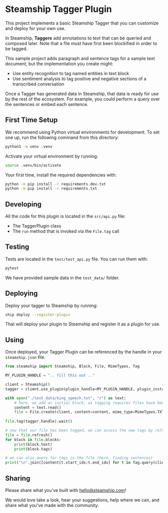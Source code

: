 # Steamship Tagger Plugin

This project implements a basic Steamship Tagger that you can customize and deploy for your own use.

In Steamship, **Taggers** add annotations to text that can be queried and composed later. Note that a file must have
first been blockified in order to be tagged.

This sample project adds paragraph and sentence tags for a sample text document, but the
implementation you create might:

* Use entity recognition to tag named entities in text block
* Use sentiment analysis to tag positive and negative sections of a transcribed conversation

Once a Tagger has generated data in Steamship, that data is ready for use by the rest of the ecosystem. 
For example, you could perform a query over the sentences or embed each sentence.

## First Time Setup

We recommend using Python virtual environments for development.
To set one up, run the following command from this directory:

```bash
python3 -m venv .venv
```

Activate your virtual environment by running:

```bash
source .venv/bin/activate
```

Your first time, install the required dependencies with:

```bash
python -m pip install -r requirements.dev.txt
python -m pip install -r requirements.txt
```

## Developing

All the code for this plugin is located in the `src/api.py` file:

* The TaggerPlugin class
* The `run` method that is invoked via the `File.tag` call

## Testing

Tests are located in the `test/test_api.py` file. You can run them with:

```bash
pytest
```

We have provided sample data in the `test_data/` folder.

## Deploying

Deploy your tagger to Steamship by running:

```bash
ship deploy --register-plugin
```

That will deploy your plugin to Steamship and register it as a plugin for use.

## Using

Once deployed, your Tagger Plugin can be referenced by the handle in your `steamship.json` file.

```python
from steamship import Steamship, Block, File, MimeTypes, Tag

MY_PLUGIN_HANDLE = ".. fill this out .."

client = Steamship()
tagger = client.use_plugin(plugin_handle=MY_PLUGIN_HANDLE, plugin_instance="unique-instance-id")

with open("./test_data/king_speech.txt", "r") as text:
    # here, we add an initial block, as tagging requires files have been blockified.
    content = text.read()
    file = File.create(client, content=content, mime_type=MimeTypes.TXT, blocks=[Block.CreateRequest(text=content)])
    
file.tag(tagger.handle).wait()

# now that our file has been tagged, we can access the new tags by refreshing the file.
file = file.refresh()
for block in file.blocks:
    print(block.text)
    print(block.tags)

# we can also query for tags in the file (here, finding sentences)
print("\n".join([content[t.start_idx:t.end_idx] for t in Tag.query(client, f'file_id "{file.id}" and kind "sentence"').tags]))
```

## Sharing

Please share what you've built with hello@steamship.com! 

We would love take a look, hear your suggestions, help where we can, and share what you've made with the community.